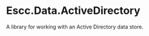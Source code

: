 Escc.Data.ActiveDirectory
=========================

A library for working with an Active Directory data store.